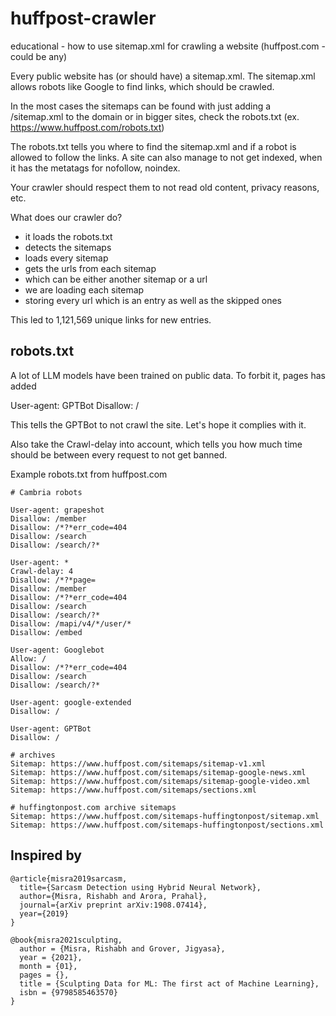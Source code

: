 # huffpost-crawler
educational - how to use sitemap.xml for crawling a website (huffpost.com - could be any)

Every public website has (or should have) a sitemap.xml. The sitemap.xml allows robots like Google to find links, which should be crawled.

In the most cases the sitemaps can be found with just adding a /sitemap.xml to the domain or in bigger sites, check the robots.txt (ex. https://www.huffpost.com/robots.txt)

The robots.txt tells you where to find the sitemap.xml and if a robot is allowed to follow the links. A site can also manage to not get indexed, when it has the metatags for nofollow, noindex.

Your crawler should respect them to not read old content, privacy reasons, etc.

What does our crawler do?
- it loads the robots.txt
- detects the sitemaps
- loads every sitemap
- gets the urls from each sitemap
- which can be either another sitemap or a url
- we are loading each sitemap
- storing every url which is an entry as well as the skipped ones

This led to 1,121,569 unique links for new entries.

## robots.txt

A lot of LLM models have been trained on public data. To forbit it, pages has added

User-agent: GPTBot
Disallow: /

This tells the GPTBot to not crawl the site. Let's hope it complies with it.

Also take the Crawl-delay into account, which tells you how much time should be between every request to not get banned.

Example robots.txt from huffpost.com

```
# Cambria robots

User-agent: grapeshot
Disallow: /member
Disallow: /*?*err_code=404
Disallow: /search
Disallow: /search/?*

User-agent: *
Crawl-delay: 4
Disallow: /*?*page=
Disallow: /member
Disallow: /*?*err_code=404
Disallow: /search
Disallow: /search/?*
Disallow: /mapi/v4/*/user/*
Disallow: /embed

User-agent: Googlebot
Allow: /
Disallow: /*?*err_code=404
Disallow: /search
Disallow: /search/?*

User-agent: google-extended
Disallow: /

User-agent: GPTBot
Disallow: /

# archives
Sitemap: https://www.huffpost.com/sitemaps/sitemap-v1.xml
Sitemap: https://www.huffpost.com/sitemaps/sitemap-google-news.xml
Sitemap: https://www.huffpost.com/sitemaps/sitemap-google-video.xml
Sitemap: https://www.huffpost.com/sitemaps/sections.xml

# huffingtonpost.com archive sitemaps
Sitemap: https://www.huffpost.com/sitemaps-huffingtonpost/sitemap.xml
Sitemap: https://www.huffpost.com/sitemaps-huffingtonpost/sections.xml
``` 

## Inspired by
``` 
@article{misra2019sarcasm,
  title={Sarcasm Detection using Hybrid Neural Network},
  author={Misra, Rishabh and Arora, Prahal},
  journal={arXiv preprint arXiv:1908.07414},
  year={2019}
}

@book{misra2021sculpting,
  author = {Misra, Rishabh and Grover, Jigyasa},
  year = {2021},
  month = {01},
  pages = {},
  title = {Sculpting Data for ML: The first act of Machine Learning},
  isbn = {9798585463570}
}
``` 
